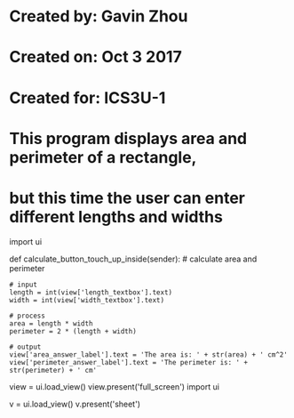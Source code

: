 # Created by: Gavin Zhou
# Created on: Oct 3 2017
# Created for: ICS3U-1
# This program displays area and perimeter of a rectangle,
# but this time the user can enter different lengths and widths

import ui

def calculate_button_touch_up_inside(sender):
    # calculate area and perimeter
    
    # input
    length = int(view['length_textbox'].text)
    width = int(view['width_textbox'].text)
    
    # process
    area = length * width
    perimeter = 2 * (length + width)
    
    # output
    view['area_answer_label'].text = 'The area is: ' + str(area) + ' cm^2'
    view['perimeter_answer_label'].text = 'The perimeter is: ' + str(perimeter) + ' cm'
    
view = ui.load_view()
view.present('full_screen')
import ui

v = ui.load_view()
v.present('sheet')

